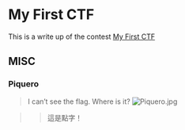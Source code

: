 # My First CTF
This is a write up of the contest [My First CTF](https://mfctf.ais3.org/challenges)

## MISC
### Piquero
> I can’t see the flag. Where is it?
![Piquero.jpg](https://github.com/jamesyoung0623/CTF/blob/master/myFirstCTF2020/Piquero.jpg")

>> 這是點字！

